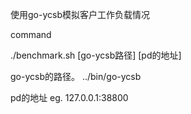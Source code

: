 使用go-ycsb模拟客户工作负载情况

command

./benchmark.sh [go-ycsb路径] [pd的地址]

go-ycsb的路径。 ../bin/go-ycsb 

pd的地址 eg. 127.0.0.1:38800
